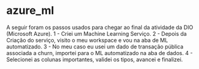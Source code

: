 # azure_ml

A seguir foram os passos usados para chegar ao final da atividade da DIO (Microsoft Azure).
1 - Criei um Machine Learning Serviço.
2 - Depois da Criação do serviço, visito o meu workspace e vou na aba de ML automatizado.
3 - No meu caso eu usei um dado de transação pública associada a churn, importei para o ML automatizado na aba de dados.
4 - Selecionei as colunas importantes, validei os tipos, avancei e finalizei.
